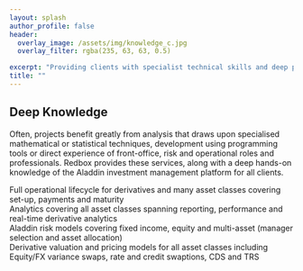 ```yaml
---
layout: splash
author_profile: false
header:
  overlay_image: /assets/img/knowledge_c.jpg
  overlay_filter: rgba(235, 63, 63, 0.5)

excerpt: "Providing clients with specialist technical skills and deep platform knowledge...as standard"
title: ""
---
```


## Deep Knowledge

Often, projects benefit greatly from analysis that draws upon specialised mathematical or statistical techniques, development using programming tools or direct experience of front-office, risk and operational roles and professionals. Redbox provides these services, along with a deep hands-on knowledge of the Aladdin investment management platform for all clients.

<div class="flex-container">
  <div class="flex-item">Full operational lifecycle for derivatives and many asset classes covering set-up, payments and maturity</div>
  <div class="flex-item">Analytics covering all asset classes spanning reporting, performance and real-time derivative analytics</div>
  <div class="flex-item">Aladdin risk models covering fixed income, equity and multi-asset (manager selection and asset allocation)</div>
  <div class="flex-item">Derivative valuation and pricing models for all asset classes including Equity/FX variance swaps, rate and credit swaptions, CDS and TRS</div>
</div>